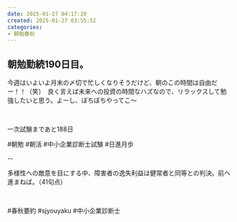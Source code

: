 ```yaml
---
date: 2025-01-27 04:17:20
created: 2025-01-27 03:55:52
categories:
- 朝勉春秋
---
```


## 朝勉勤続190日目。

今週はいよいよ月末の〆切で忙しくなりそうだけど、朝のこの時間は自由だー！！（笑）　良く言えば未来への投資の時間なハズなので、リラックスして勉強したいと思う。よーし、ぼちぼちやってこ〜

<br>

一次試験まであと188日

#朝勉 #朝活 #中小企業診断士試験 #日進月歩

  

\--

多様性への敵意を目にする中、障害者の逸失利益は健常者と同等との判決。前へ進まねば。（41句点）

<br>

#春秋要約 #sjyouyaku #中小企業診断士

<br>